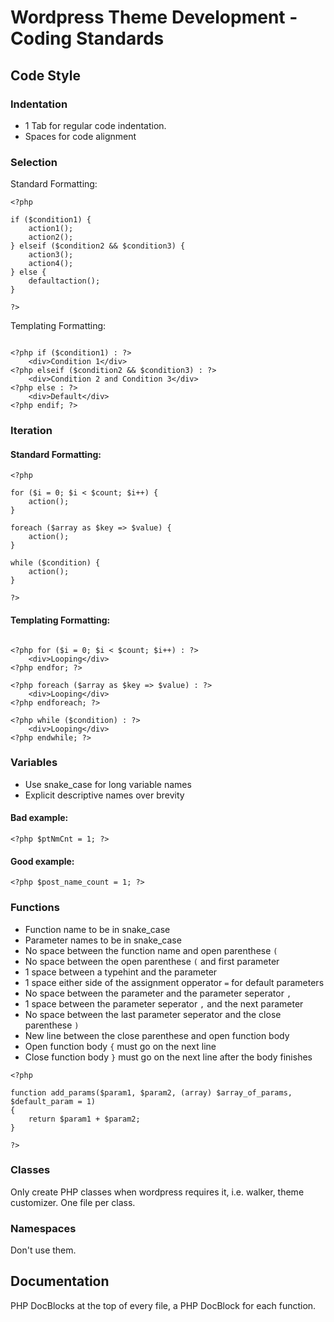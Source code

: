 # Wordpress Theme Development - Coding Standards

## Code Style

### Indentation

* 1 Tab for regular code indentation.
* Spaces for code alignment

### Selection

Standard Formatting:
```
<?php

if ($condition1) {
    action1();
    action2();
} elseif ($condition2 && $condition3) {
    action3();
    action4();
} else {
    defaultaction();
}

?>
```

Templating Formatting:
```

<?php if ($condition1) : ?>
    <div>Condition 1</div>
<?php elseif ($condition2 && $condition3) : ?>
    <div>Condition 2 and Condition 3</div>
<?php else : ?>
    <div>Default</div>
<?php endif; ?>

```

### Iteration

#### Standard Formatting:
```
<?php

for ($i = 0; $i < $count; $i++) {
    action();
}

foreach ($array as $key => $value) {
    action();
}

while ($condition) {
    action();
}

?>
```

#### Templating Formatting:
```

<?php for ($i = 0; $i < $count; $i++) : ?>
    <div>Looping</div>
<?php endfor; ?>

<?php foreach ($array as $key => $value) : ?>
    <div>Looping</div>
<?php endforeach; ?>

<?php while ($condition) : ?>
    <div>Looping</div>
<?php endwhile; ?>

```

### Variables

* Use snake_case for long variable names
* Explicit descriptive names over brevity

#### Bad example:
```
<?php $ptNmCnt = 1; ?>
```

#### Good example:
```
<?php $post_name_count = 1; ?>
```


### Functions

* Function name to be in snake_case
* Parameter names to be in snake_case
* No space between the function name and open parenthese `(`
* No space between the open parenthese `(` and first parameter
* 1 space between a typehint and the parameter
* 1 space either side of the assignment opperator `=` for default parameters
* No space between the parameter and the parameter seperator `,`
* 1 space between the parameter seperator `,` and the next parameter
* No space between the last parameter seperator and the close parenthese `)`
* New line between the close parenthese and open function body
* Open function body `{` must go on the next line 
* Close function body `}` must go on the next line after the body finishes

```
<?php

function add_params($param1, $param2, (array) $array_of_params, $default_param = 1)
{
    return $param1 + $param2;
}

?>
```

### Classes
Only create PHP classes when wordpress requires it, i.e. walker, theme customizer.
One file per class.

### Namespaces
Don't use them.

## Documentation
PHP DocBlocks at the top of every file, a PHP DocBlock for each function.

